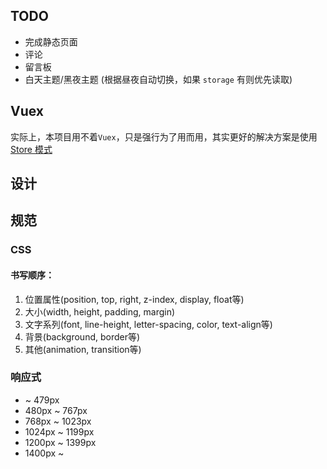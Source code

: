 ## TODO

- 完成静态页面
- 评论
- 留言板
- 白天主题/黑夜主题 (根据昼夜自动切换，如果 `storage` 有则优先读取)

## Vuex

实际上，本项目用不着`Vuex`，只是强行为了用而用，其实更好的解决方案是使用[Store 模式](https://cn.vuejs.org/v2/guide/state-management.html#%E7%AE%80%E5%8D%95%E7%8A%B6%E6%80%81%E7%AE%A1%E7%90%86%E8%B5%B7%E6%AD%A5%E4%BD%BF%E7%94%A8)

## 设计



## 规范

### CSS

#### 书写顺序：

1. 位置属性(position, top, right, z-index, display, float等)
2. 大小(width, height, padding, margin)
3. 文字系列(font, line-height, letter-spacing, color, text-align等)
4. 背景(background, border等)
5. 其他(animation, transition等)

### 响应式

- ~ 479px
- 480px ~ 767px
- 768px ~ 1023px
- 1024px ~ 1199px
- 1200px ~ 1399px
- 1400px ~
